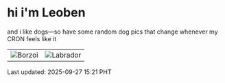 # hi i'm Leoben

and i like dogs—so have some random dog pics that change whenever my CRON feels like it

|  |  |
|--------|----------|
| ![Borzoi](https://random-dog-vercel.vercel.app/api/random-borzoi?v=1758957697) | ![Labrador](https://random-dog-vercel.vercel.app/api/random-labrador?v=1758957697) |

Last updated: 2025-09-27 15:21 PHT

